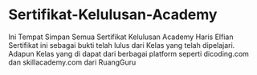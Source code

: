 # Sertifikat-Kelulusan-Academy
Ini Tempat Simpan Semua Sertifikat Kelulusan Academy Haris Elfian
Sertifikat ini sebagai bukti telah lulus dari Kelas yang telah dipelajari.
Adapun Kelas yang di dapat dari berbagai platform seperti dicoding.com dan skillacademy.com dari RuangGuru
